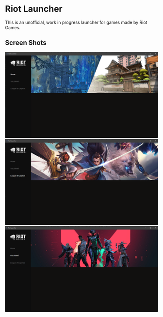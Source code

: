 # Riot Launcher
This is an unofficial, work in progress launcher for games made by Riot Games.

## Screen Shots
![photo](github_screen_shots/homescreen.PNG)
![photo](github_screen_shots/lol.PNG)
![photo](github_screen_shots/valorant.PNG)
